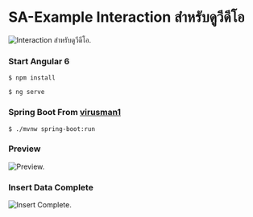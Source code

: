 # SA-Example Interaction สำหรับดูวีดีโอ 

![Interaction สำหรับดูวีดีโอ.](https://uc974c176878b51e5dd8a5707297.previews.dropboxusercontent.com/p/thumb/AAMtmWUNKEnMLrphXydI8Grlod7zAYPnAoEjtlMP3Wpy-WMsUBCxi9ADo5bo8seI0944Udemg2sxu743l4ZKaq4ohC9TKvosDymGBD2umBPKyuCYblkPYk5admXaMY8phpY2x8SFfMd5ZRUkfm4rWMCJEntGsIsldDiLv41HTuNSHMMD42AW1SZX978esI_YD6qdGL5hmVXqSNpk3e7R6WDCbGA40LfqFEk5g3VZH5hnlA/p.png?size=2048x1536&size_mode=3)

### Start Angular 6

    $ npm install    
    
    $ ng serve
 

### Spring Boot From [virusman1](https://github.com/virusman1/SA-Springboot-Simple)

    $ ./mvnw spring-boot:run
    
### Preview

![Preview.](https://github.com/tanapon395/SA-Example/blob/master/preview.png?raw=true)

### Insert Data Complete

![Insert Complete.](https://github.com/tanapon395/SA-Example/blob/master/insert.PNG?raw=true)
